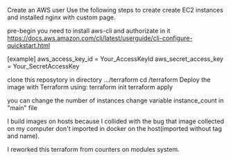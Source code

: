 Create an AWS user
Use the following steps to create create EC2 instances and installed nginx with custom page.

pre-begin
you need to install aws-cli and authorizate in it
https://docs.aws.amazon.com/cli/latest/userguide/cli-configure-quickstart.html

[example]
aws_access_key_id = Your_AccessKeyId
aws_secret_access_key = Your_SecretAccessKey

clone this reposytory in directory .../terraform
cd /terraform
Deploy the image with Terraform using:
terraform init
terraform apply 

you can change the number of instances change variable instance_count in "main" file

I build images on hosts because I collided with the bug that image collected on my computer don't imported in docker on the host(imported without tag and name).

I reworked this terraform from counters on modules system.
